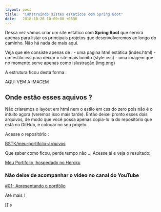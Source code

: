 ```yaml
---
layout: post
title:  "Construindo sistes estaticos com Spring Boot"
date:   2018-10-26 10:00:00 +0530
---
```


Dessa vez vamos criar um site estático com **Spring Boot** que servirá apenas para listar os principais projetos que desenvolveremos ao longo do caminho. Não há nada de mais aqui.

Veja que ele consiste apenas de :
    - uma pagina html estática (index.html)
    - um estilo css para deixar o site mais bonito (style.css)
    - uma imagem que no momento serve apenas como islustração (img.png)

A estrutura ficou desta forma :

AQUI VEM A IMAGEM

## Onde estão esses aquivos ?

Não criaremos o layout em html nem o estilo em css do zero pois não é o intuito agora (veremos isso mais tarde).
Então deixei pronto esses dois arquivos, de modo que você possa apenas copia-lo lá do repositório que está no GitHub, e colocar no seu projeto.

Acesse o repositório :

[BSTK/meu-portifolio-arquivos](https://github.com/BSTK/meu-portifolio-arquivos)


Que saber como ficou, perde tempo não ... Acesse ai e veja o resultado:

[Meu Portifolio, hospedado no Heroku](https://meu-portifolio.herokuapp.com/)



### Não deixe de acompanhar o video no canal do YouTube

[#01- Apresentando o portfólio](https://www.youtube.com/watch?v=DEBsUItDm30)

Até mais !

[]'s